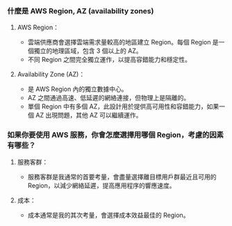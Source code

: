 ### 什麼是 AWS Region, AZ (availability zones)

1. AWS Region：

   - 雲端供應商會選擇雲端需求量較高的地區建立 Region。每個 Region 是一個獨立的地理區域，包含 3 個以上的 AZ。
   - 不同 Region 之間完全獨立運作，以提高容錯能力和穩定性。

2. Availability Zone (AZ)：

   - 是 AWS Region 內的獨立數據中心。
   - AZ 之間通過高速、低延遲的網絡連接，但物理上是隔離的。
   - 單個 Region 中有多個 AZ，此設計用於提供高可用性和容錯能力，如果一個 AZ 出現問題，其他 AZ 可以繼續運作。

### 如果你要使用 AWS 服務，你會怎麼選擇用哪個 Region，考慮的因素有哪些？

1. 服務客群：

   - 服務客群是我通常的首要考量，會盡量選擇離目標用戶群最近且可用的 Region，以減少網絡延遲，提高應用程序的響應速度。

2. 成本：

   - 成本通常是我的其次考量，會選擇成本效益最佳的 Region。
